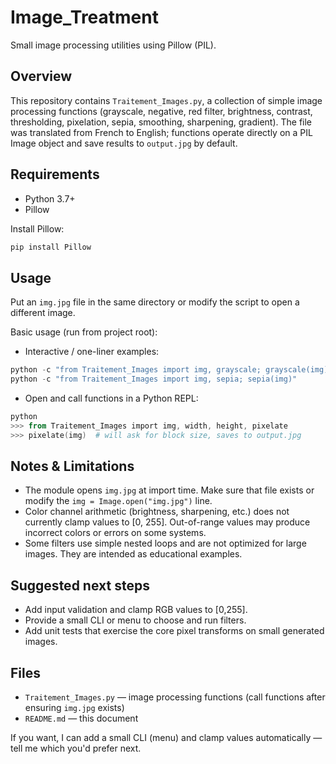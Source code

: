 # Image_Treatment

Small image processing utilities using Pillow (PIL).

## Overview
This repository contains `Traitement_Images.py`, a collection of simple image processing functions (grayscale, negative, red filter, brightness, contrast, thresholding, pixelation, sepia, smoothing, sharpening, gradient). The file was translated from French to English; functions operate directly on a PIL Image object and save results to `output.jpg` by default.

## Requirements
- Python 3.7+
- Pillow

Install Pillow:

```powershell
pip install Pillow
```

## Usage
Put an `img.jpg` file in the same directory or modify the script to open a different image.

Basic usage (run from project root):

- Interactive / one-liner examples:

```powershell
python -c "from Traitement_Images import img, grayscale; grayscale(img)"
python -c "from Traitement_Images import img, sepia; sepia(img)"
```

- Open and call functions in a Python REPL:

```powershell
python
>>> from Traitement_Images import img, width, height, pixelate
>>> pixelate(img)  # will ask for block size, saves to output.jpg
```

## Notes & Limitations
- The module opens `img.jpg` at import time. Make sure that file exists or modify the `img = Image.open("img.jpg")` line.
- Color channel arithmetic (brightness, sharpening, etc.) does not currently clamp values to [0, 255]. Out-of-range values may produce incorrect colors or errors on some systems.
- Some filters use simple nested loops and are not optimized for large images. They are intended as educational examples.

## Suggested next steps
- Add input validation and clamp RGB values to [0,255].
- Provide a small CLI or menu to choose and run filters.
- Add unit tests that exercise the core pixel transforms on small generated images.

## Files
- `Traitement_Images.py` — image processing functions (call functions after ensuring `img.jpg` exists)
- `README.md` — this document

If you want, I can add a small CLI (menu) and clamp values automatically — tell me which you'd prefer next.